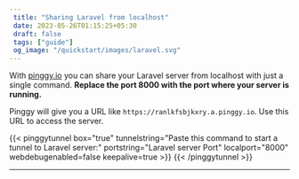 ```yaml
---
 title: "Sharing Laravel from localhost" 
 date: 2023-05-26T01:15:25+05:30 
 draft: false 
 tags: ["guide"]
 og_image: "/quickstart/images/laravel.svg"
---
```


With [pinggy.io](https://pinggy.io) you can share your Laravel server from localhost with just a single command. **Replace the port 8000 with the port where your server is running.**

Pinggy will give you a URL like `https://ranlkfsbjkxry.a.pinggy.io`. Use this URL to access the server.

{{< pinggytunnel box="true" tunnelstring="Paste this command to start a tunnel to Laravel server:" portstring="Laravel server Port" localport="8000" webdebugenabled=false keepalive=true >}}
{{< /pinggytunnel >}}

<hr>
